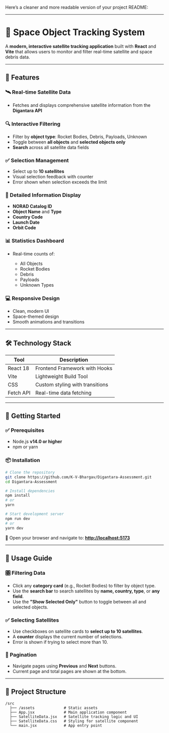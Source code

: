 Here’s a cleaner and more readable version of your project README:

---

# 🚀 Space Object Tracking System

A **modern, interactive satellite tracking application** built with **React** and **Vite** that allows users to monitor and filter real-time satellite and space debris data.

---

## 🌟 Features

### 🛰️ Real-time Satellite Data

* Fetches and displays comprehensive satellite information from the **Digantara API**

### 🔍 Interactive Filtering

* Filter by **object type**: Rocket Bodies, Debris, Payloads, Unknown
* Toggle between **all objects** and **selected objects only**
* **Search** across all satellite data fields

### ✅ Selection Management

* Select up to **10 satellites**
* Visual selection feedback with counter
* Error shown when selection exceeds the limit

### 🧾 Detailed Information Display

* **NORAD Catalog ID**
* **Object Name** and **Type**
* **Country Code**
* **Launch Date**
* **Orbit Code**

### 📊 Statistics Dashboard

* Real-time counts of:

  * All Objects
  * Rocket Bodies
  * Debris
  * Payloads
  * Unknown Types

### 💻 Responsive Design

* Clean, modern UI
* Space-themed design
* Smooth animations and transitions

---

## 🛠️ Technology Stack

| Tool      | Description                     |
| --------- | ------------------------------- |
| React 18  | Frontend Framework with Hooks   |
| Vite      | Lightweight Build Tool          |
| CSS       | Custom styling with transitions |
| Fetch API | Real-time data fetching         |

---

## 🚀 Getting Started

### ✅ Prerequisites

* Node.js **v14.0 or higher**
* npm or yarn

### 📦 Installation

```bash
# Clone the repository
git clone https://github.com/K-V-Bhargav/Digantara-Assessment.git
cd Digantara-Assessment

# Install dependencies
npm install
# or
yarn

# Start development server
npm run dev
# or
yarn dev
```

🔗 Open your browser and navigate to: **[http://localhost:5173](http://localhost:5173)**

---

## 📘 Usage Guide

### 🎛️ Filtering Data

* Click any **category card** (e.g., Rocket Bodies) to filter by object type.
* Use the **search bar** to search satellites by **name, country, type**, or **any field**.
* Use the **"Show Selected Only"** button to toggle between all and selected objects.

### ✅ Selecting Satellites

* Use checkboxes on satellite cards to **select up to 10 satellites**.
* A **counter** displays the current number of selections.
* Error is shown if trying to select more than 10.

### 📄 Pagination

* Navigate pages using **Previous** and **Next** buttons.
* Current page and total pages are shown at the bottom.

---

## 📁 Project Structure

```
/src
  ├── /assets             # Static assets
  ├── App.jsx             # Main application component
  ├── SatelliteData.jsx   # Satellite tracking logic and UI
  ├── SatelliteData.css   # Styling for satellite component
  └── main.jsx            # App entry point
```
